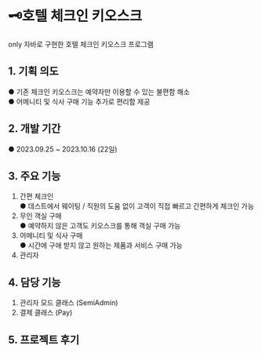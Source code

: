 # 🗝호텔 체크인 키오스크
only 자바로 구현한 호텔 체크인 키오스크 프로그램

## 1. 기획 의도
● 기존 체크인 키오스크는 예약자만 이용할 수 있는 불편함 해소<br>
● 어메니티 및 식사 구매 기능 추가로 편리함 제공

## 2. 개발 기간
● 2023.09.25 ~ 2023.10.16 (22일)

## 3. 주요 기능
1) 간편 체크인<br>
   ● 데스트에서 웨이팅 / 직원의 도움 없이 고객이 직접 빠르고 간편하게 체크인 가능
2) 무인 객실 구매<br>
   ● 예약하지 않은 고객도 키오스크를 통해 객실 구매 가능
3) 어메니티 및 식사 구매<br>
   ● 시간에 구애 받지 않고 원하는 제품과 서비스 구매 가능 
4) 관리자
   
## 4. 담당 기능
1) 관리자 모드 클래스 (SemiAdmin)
2) 결제 클래스 (Pay)

## 5. 프로젝트 후기
